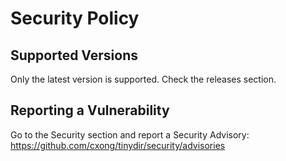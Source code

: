 # Security Policy

## Supported Versions

Only the latest version is supported. Check the releases section.

## Reporting a Vulnerability

Go to the Security section and report a Security Advisory: https://github.com/cxong/tinydir/security/advisories
